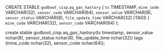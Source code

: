 
CREATE STABLE `godboot_cisp`.`aq_gas_hastory` (
`ts` TIMESTAMP,
`mine_code` VARCHAR(32),
`sensor_code` VARCHAR(64),
`sensor_value` VARCHAR(8),
`sensor_status` VARCHAR(8),
`file_update_time` VARCHAR(32)
)TAGS (
	`mine_code` VARCHAR(32),
	`sensor_code` VARCHAR(64)
);

create stable godboot_cisp.aq_gas_hastory(ts timestamp,  sensor_value nchar(8), sensor_status nchar(8), file_update_time nchar(32)) tags (mine_code nchar(32), sensor_code nchar(64));